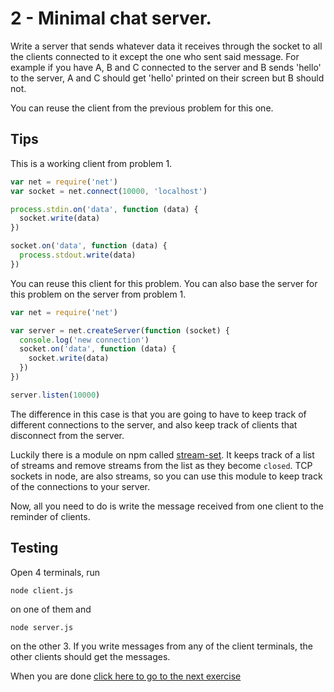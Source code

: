 # 2 - Minimal chat server.

Write a server that sends whatever data it receives through the socket to all the clients connected to it except the one who sent said message.
For example if you have A, B and C connected to the server and B sends 'hello' to the server, A and C should get 'hello' printed on their screen
but B should not.

You can reuse the client from the previous problem for this one.

## Tips

This is a working client from problem 1.

```js
var net = require('net')
var socket = net.connect(10000, 'localhost')

process.stdin.on('data', function (data) {
  socket.write(data)
})

socket.on('data', function (data) {
  process.stdout.write(data)
})
```

You can reuse this client for this problem. You can also base the server for this problem on the server from problem 1.

```js
var net = require('net')

var server = net.createServer(function (socket) {
  console.log('new connection')
  socket.on('data', function (data) {
    socket.write(data)
  })
})

server.listen(10000)
```

The difference in this case is that you are going to have to keep track of different connections to the server, and also keep track
of clients that disconnect from the server.

Luckily there is a module on npm called [stream-set](https://github.com/mafintosh/stream-set). It keeps track of a list of streams
and remove streams from the list as they become `closed`. TCP sockets in node, are also streams, so you can use this module to keep
track of the connections to your server.

Now, all you need to do is write the message received from one client to the reminder of clients.

## Testing

Open 4 terminals, run
```
node client.js
```
on one of them and
```
node server.js
```
on the other 3. If you write messages from any of the client terminals, the other clients should get the messages.

When you are done [click here to go to the next exercise](03.html)

